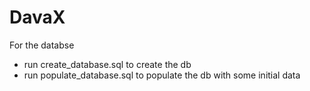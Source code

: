 # DavaX

For the databse
- run create_database.sql to create the db
- run populate_database.sql to populate the db with some initial data 
